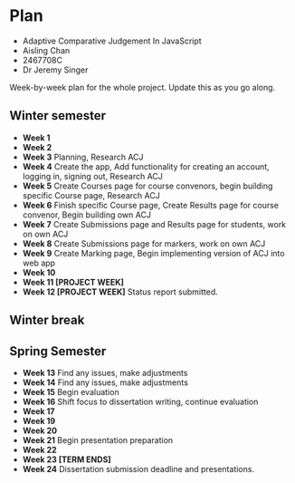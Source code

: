 # Plan

* Adaptive Comparative Judgement In JavaScript
* Aisling Chan
* 2467708C
* Dr Jeremy Singer

Week-by-week plan for the whole project. Update this as you go along.

## Winter semester

* **Week 1**
* **Week 2**
* **Week 3** Planning, Research ACJ
* **Week 4** Create the app, Add functionality for creating an account, logging in, signing out, Research ACJ
* **Week 5** Create Courses page for course convenors, begin building specific Course page, Research ACJ
* **Week 6** Finish specific Course page, Create Results page for course convenor, Begin building own ACJ
* **Week 7** Create Submissions page and Results page for students, work on own ACJ
* **Week 8** Create Submissions page for markers, work on own ACJ
* **Week 9** Create Marking page, Begin implementing version of ACJ into web app
* **Week 10**
* **Week 11 [PROJECT WEEK]**
* **Week 12 [PROJECT WEEK]** Status report submitted.

## Winter break

## Spring Semester

* **Week 13** Find any issues, make adjustments
* **Week 14** Find any issues, make adjustments
* **Week 15** Begin evaluation
* **Week 16** Shift focus to dissertation writing, continue evaluation
* **Week 17**
* **Week 19**
* **Week 20**
* **Week 21** Begin presentation preparation
* **Week 22**
* **Week 23 [TERM ENDS]**
* **Week 24** Dissertation submission deadline and presentations.

